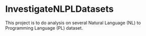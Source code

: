 # InvestigateNLPLDatasets
This project is to do analysis on several Natural Language (NL) to Programming Language (PL) dataset.
